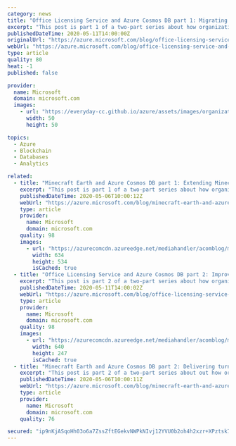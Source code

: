 ```yaml
---
category: news
title: "Office Licensing Service and Azure Cosmos DB part 1: Migrating the production workload"
excerpt: "This post is part 1 of a two-part series about how organizations use Azure Cosmos DB to meet real world needs, and the difference it’s making to them. In part 1, we explore the challenges that led the Microsoft Office Licensing Service team to move from Azure Table storage to Azure Cosmos DB, and how"
publishedDateTime: 2020-05-11T14:00:00Z
originalUrl: "https://azure.microsoft.com/blog/office-licensing-service-and-azure-cosmos-db-part-1-migrating-the-production-workload/"
webUrl: "https://azure.microsoft.com/blog/office-licensing-service-and-azure-cosmos-db-part-1-migrating-the-production-workload/"
type: article
quality: 80
heat: -1
published: false

provider:
  name: Microsoft
  domain: microsoft.com
  images:
    - url: "https://everyday-cc.github.io/azure/assets/images/organizations/microsoft.com-50x50.jpg"
      width: 50
      height: 50

topics:
  - Azure
  - Blockchain
  - Databases
  - Analytics

related:
  - title: "Minecraft Earth and Azure Cosmos DB part 1: Extending Minecraft into our real world"
    excerpt: "This post is part 1 of a two-part series about how organizations use Azure Cosmos DB to meet real world needs and the difference it’s making to them. In part 1, we explore the challenges that led service developers for Minecraft Earth to choose Azure Cosmos DB and how they’re using it to capture almost"
    publishedDateTime: 2020-05-06T10:00:12Z
    webUrl: "https://azure.microsoft.com/blog/minecraft-earth-and-azure-cosmos-db-part-1-extending-minecraft-into-our-real-world/"
    type: article
    provider:
      name: Microsoft
      domain: microsoft.com
    quality: 98
    images:
      - url: "https://azurecomcdn.azureedge.net/mediahandler/acomblog/media/Default/blog/dfd8c989-e0f7-4554-8e02-d4fbc1046c4f.png"
        width: 634
        height: 534
        isCached: true
  - title: "Office Licensing Service and Azure Cosmos DB part 2: Improved performance and availability"
    excerpt: "This post is part 2 of a two-part series about how organizations use Azure Cosmos DB to meet real world needs, and the difference it’s making to them. In part 1, we explored the challenges that led the Microsoft Office Licensing Service team to move from Azure Table storage to Azure Cosmos DB, and how"
    publishedDateTime: 2020-05-11T14:00:02Z
    webUrl: "https://azure.microsoft.com/blog/office-licensing-service-and-azure-cosmos-db-part-2-improved-performance-and-availability/"
    type: article
    provider:
      name: Microsoft
      domain: microsoft.com
    quality: 98
    images:
      - url: "https://azurecomcdn.azureedge.net/mediahandler/acomblog/media/Default/blog/2e4a9658-d476-4845-aae6-ac59a0d7b2d8.jpg"
        width: 640
        height: 247
        isCached: true
  - title: "Minecraft Earth and Azure Cosmos DB part 2: Delivering turnkey geographic distribution"
    excerpt: "This post is part 2 of a two-part series about out how organizations are using Azure Cosmos DB to meet real world needs and the difference it’s making to them. In part 1, we explored the challenges that led service developers for Minecraft Earth to choose Azure Cosmos DB and how they’re using it to capture"
    publishedDateTime: 2020-05-06T10:00:11Z
    webUrl: "https://azure.microsoft.com/blog/minecraft-earth-and-azure-cosmos-db-part-2-delivering-turnkey-geographic-distribution/"
    type: article
    provider:
      name: Microsoft
      domain: microsoft.com
    quality: 76

secured: "ip9nKjASqoHh03o6a7ZssZftEGekvNWPkNIvj12YVU0b2oh4h2xzr+XPztsk7DQ9V3cHvesXvhjF2l7qzTufo37nbMg/AkjU1/4lgBpV50Q4olnl1TxThy6fpkgSmzAOVOhiQlxRNRDV0eSsm6lLhJ5JWU7sEAOkO/ugs9/81sKe+lpm12jbU88DkkGmESwtZKzgb5W9c+DW0lPkCrgye3muEKP/KPNTOiSzSDD6Ut+FDYJ7xvUK0rMg498doXmdc5OdMbqQzRql4G/FHwclofg+T+ihl2+a8+a0fCZHLfvTMYV/P4mI8zBGXqommdNOhAQJZJgHuw5nARON0Xo0FwHqDhiMq+58cU1vdfQMYKg=;iJfKUowsZRIuXMYA4IHdKw=="
---
```


